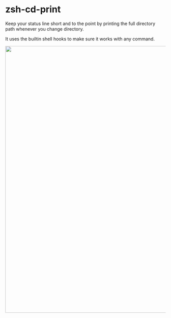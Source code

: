 # zsh-cd-print

Keep your status line short and to the point by printing the full directory path whenever you change directory.

It uses the builtin shell hooks to make sure it works with any command.

<a href="https://asciinema.org/a/14?autoplay=1"><img src="https://asciinema.org/a/14.png" width="836"/></a>
